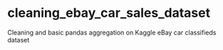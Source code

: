 # cleaning_ebay_car_sales_dataset
Cleaning and basic pandas aggregation on Kaggle eBay car classifieds dataset
